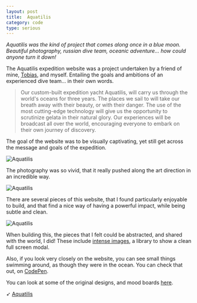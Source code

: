 ```yaml
---
layout: post
title:  Aquatilis
category: code
type: serious
---
```


*Aquatilis was the kind of project that comes along once in a blue moon. Beautiful photography, russian dive team, oceanic adventure... how could anyone turn it down!*

The Aquatilis expedition website was a project undertaken by a friend of mine, [Tobias](vanschneider.com), and myself. Entailing the goals and ambitions of an experienced dive team... in their own words.

>Our custom-built expedition yacht Aquatilis, will carry us through the world's oceans for three
years. The places we sail to will take our breath away with their beauty, or with their danger.
The use of the most cutting-edge technology will give us the opportunity to scrutinize gelata in
their natural glory. Our experiences will be broadcast all over the world, encouraging everyone to
embark on their own journey of discovery.

The goal of the website was to be visually captivating, yet still get across the message and goals of the expedition.

![Aquatilis]({{site.url}}/images/aquatilis-1.png)

The photography was so vivid, that it really pushed along the art direction in an incredible way.

![Aquatilis]({{site.url}}/images/aquatilis-2.png)

There are several pieces of this website, that I found particularly enjoyable to build, and that find a nice way of having a powerful impact, while being subtle and clean.

![Aquatilis]({{site.url}}/images/aquatilis-3.png)

When building this, the pieces that I felt could be abstracted, and shared with the world, I did! These include [intense images](http://tholman.com/intense-images/), a library to show a clean full screen modal.

Also, if you look very closely on the website, you can see small things swimming around, as though they were in the ocean. You can check that out, on [CodePen](https://codepen.io/tholman/pen/aoAgn).

You can look at some of the original designs, and mood boards [here](https://www.behance.net/gallery/16436565/Aquatilis-Expedition).

➶ [Aquatilis](http://aquatilis.tv/aquatilis-expedition/)